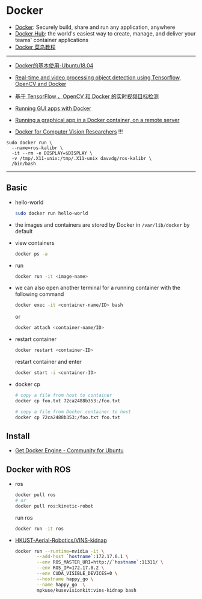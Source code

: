 # Docker

* [Docker](https://www.docker.com/): Securely build, share and run any application, anywhere
* [Docker Hub](https://hub.docker.com/): the world's easiest way to create, manage, and deliver your teams' container applications
* [Docker 菜鸟教程](https://www.runoob.com/docker/docker-tutorial.html)

-----

* [Docker的基本使用-Ubuntu18.04](https://blog.csdn.net/woodcorpse/article/details/80601899)

* [Real-time and video processing object detection using Tensorflow, OpenCV and Docker](https://towardsdatascience.com/real-time-and-video-processing-object-detection-using-tensorflow-opencv-and-docker-2be1694726e5)
* [基于 TensorFlow 、OpenCV 和 Docker 的实时视频目标检测](https://www.leiphone.com/news/201807/V0dTefBD2QgNPwLj.html)

* [Running GUI apps with Docker](http://fabiorehm.com/blog/2014/09/11/running-gui-apps-with-docker/)

* [Running a graphical app in a Docker container, on a remote server](https://blog.yadutaf.fr/2017/09/10/running-a-graphical-app-in-a-docker-container-on-a-remote-server/)

* [Docker for Computer Vision Researchers](https://kusemanohar.info/2018/10/03/docker-for-computer-vision-researchers/) !!!

```
sudo docker run \
  --name=ros-kalibr \
  -it --rm -e DISPLAY=$DISPLAY \
  -v /tmp/.X11-unix:/tmp/.X11-unix davvdg/ros-kalibr \
  /bin/bash
```

-----

## Basic

* hello-world
  ```sh
  sudo docker run hello-world
  ```

* the images and containers are stored by Docker in `/var/lib/docker` by default

* view containers
  ```sh
  docker ps -a
  ```

* run
  ```sh
  docker run -it <image-name>
  ```

* we can also open another terminal for a running container with the following command
  ```sh
  docker exec -it <container-name/ID> bash
  ```
  or
  ```sh
  docker attach <container-name/ID>
  ```

* restart container
  ```sh
  docker restart <container-ID>
  ```
  restart container and enter
  ```sh
  docker start -i <container-ID>
  ```

* docker cp
  ```sh
  # copy a file from host to container
  docker cp foo.txt 72ca2488b353:/foo.txt

  # copy a file from Docker container to host
  docker cp 72ca2488b353:/foo.txt foo.txt
  ```

## Install

* [Get Docker Engine - Community for Ubuntu](https://docs.docker.com/install/linux/docker-ce/ubuntu/)


## Docker with ROS

* ros
  ```sh
  docker pull ros
  # or
  docker pull ros:kinetic-robot
  ```
  run ros
  ```sh
  docker run -it ros
  ```

* [HKUST-Aerial-Robotics/VINS-kidnap](https://github.com/HKUST-Aerial-Robotics/VINS-kidnap)
  ```sh
  docker run --runtime=nvidia -it \
          --add-host `hostname`:172.17.0.1 \
          --env ROS_MASTER_URI=http://`hostname`:11311/ \
          --env ROS_IP=172.17.0.2 \
          --env CUDA_VISIBLE_DEVICES=0 \
          --hostname happy_go \
          --name happy_go  \
          mpkuse/kusevisionkit:vins-kidnap bash
  ```
